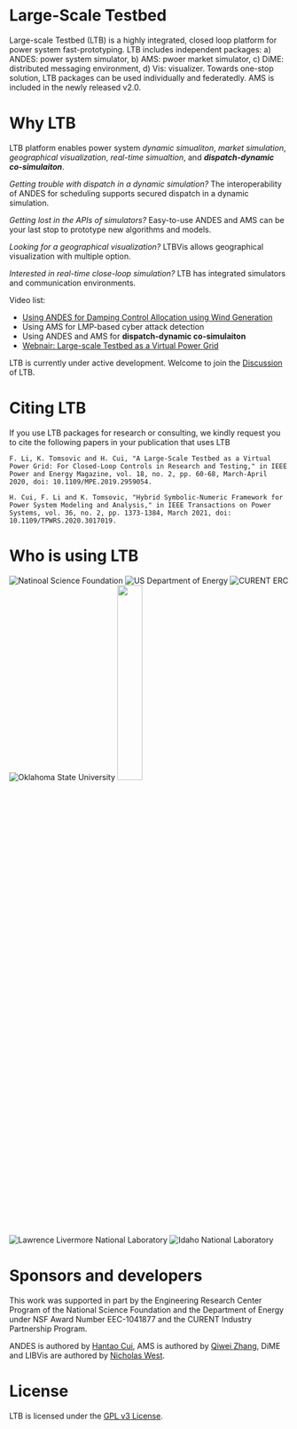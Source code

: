 # Large-Scale Testbed

Large-scale Testbed (LTB) is a highly integrated, closed loop platform for power system fast-prototyping. LTB includes independent packages: a) ANDES: power system simulator, b) AMS: pwoer market simulator, c) DiME: distributed messaging environment, d) Vis: visualizer. Towards one-stop solution, LTB packages can be used individually and federatedly. AMS is included in the newly released v2.0.

# Why LTB

LTB platform enables power system *dynamic simualiton*, *market simulation*, *geographical visualization*, *real-time simualtion*, and ***dispatch-dynamic co-simulaiton***.

*Getting trouble with dispatch in a dynamic simulation?* The interoperability of ANDES for scheduling supports secured dispatch in a dynamic simulation.

*Getting lost in the APIs of simulators?* Easy-to-use ANDES and AMS can be your last stop to prototype new algorithms and models.

*Looking for a geographical visualization?* LTBVis allows geographical visualization with multiple option.

*Interested in real-time close-loop simulation?* LTB has integrated simulators and communication environments.

Video list:

- [Using ANDES for Damping Control Allocation using Wind Generation](https://www.youtube.com/watch?v=OtCFRHMtdo8)
- Using AMS for LMP-based cyber attack detection
- Using ANDES and AMS for **dispatch-dynamic co-simulaiton**
- [Webnair: Large-scale Testbed as a Virtual Power Grid](https://www.youtube.com/watch?v=QBt72ww-Xk4&t=2161s)

LTB is currently under active development. Welcome to join the [Discussion](https://github.com/CURENT/ltb2/discussions) of LTB.

# Citing LTB
If you use LTB packages for research or consulting, we kindly request you to cite the following papers in your publication that uses LTB
```
F. Li, K. Tomsovic and H. Cui, "A Large-Scale Testbed as a Virtual Power Grid: For Closed-Loop Controls in Research and Testing," in IEEE Power and Energy Magazine, vol. 18, no. 2, pp. 60-68, March-April 2020, doi: 10.1109/MPE.2019.2959054.
```
```
H. Cui, F. Li and K. Tomsovic, "Hybrid Symbolic-Numeric Framework for Power System Modeling and Analysis," in IEEE Transactions on Power Systems, vol. 36, no. 2, pp. 1373-1384, March 2021, doi: 10.1109/TPWRS.2020.3017019.
```

# Who is using LTB
![Natinoal Science Foundation](https://raw.githubusercontent.com/cuihantao/andes/master/docs/source/images/sponsors/nsf.jpg)
![US Department of Energy](https://raw.githubusercontent.com/cuihantao/andes/master/docs/source/images/sponsors/doe.png)
![CURENT ERC](https://raw.githubusercontent.com/cuihantao/andes/master/docs/source/images/sponsors/curent.jpg)
![Oklahoma State University](https://omni.okstate.edu/_resources_global/pattern-lab-v1/images/logo-vertical.svg)
<img src="https://engage.nrel.gov/static/images/nrel_logo_full.jpg" width=30% height=30%>
![Lawrence Livermore National Laboratory](https://raw.githubusercontent.com/cuihantao/andes/master/docs/source/images/sponsors/llnl.jpg)
![Idaho National Laboratory](https://raw.githubusercontent.com/cuihantao/andes/master/docs/source/images/sponsors/inl.jpg)

# Sponsors and developers
This work was supported in part by the Engineering Research Center Program of the National Science Foundation and the Department of Energy under NSF Award Number EEC-1041877 and the CURENT Industry Partnership Program.

ANDES is authored by [Hantao Cui](https://github.com/cuihantao), AMS is authored by [Qiwei Zhang](https://github.com/qzhang41), DiME and LIBVis are authored by [Nicholas West](https://github.com/TheHashTableSlasher).

# License
LTB is licensed under the [GPL v3 License](./LICENSE).
